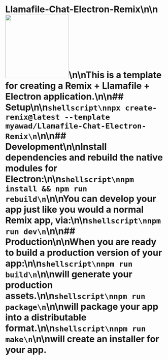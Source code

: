 # Llamafile-Chat-Electron-Remix\n\n<img src="./public/favicon.png" width="200" />\n\nThis is a template for creating a Remix + Llamafile + Electron application.\n\n## Setup\n\n```shellscript\nnpx create-remix@latest --template myawad/Llamafile-Chat-Electron-Remix\n```\n\n## Development\n\nInstall dependencies and rebuild the native modules for Electron:\n\n```shellscript\nnpm install && npm run rebuild\n```\n\nYou can develop your app just like you would a normal Remix app, via:\n\n```shellscript\nnpm run dev\n```\n\n## Production\n\nWhen you are ready to build a production version of your app:\n\n```shellscript\nnpm run build\n```\n\nwill generate your production assets.\n\n```shellscript\nnpm run package\n```\n\nwill package your app into a distributable format.\n\n```shellscript\nnpm run make\n```\n\nwill create an installer for your app.